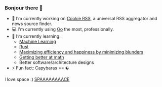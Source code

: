 ### Bonjour there 👋

- 🔭 I’m currently working on [Cookie RSS](https://github.com/monkeydioude/rss), a universal RSS aggregator and news source finder.
- 💻 I'm currently using [Go](https://github.com/monkeydioude?tab=repositories&q=&type=&language=go&sort=) the most, professionally.
- 🌱 I’m currently learning:
    -   [Machine Learning](https://www.coursera.org/account/accomplishments/specialization/YCGA7JXHPBR9)
    -   [Rust](https://github.com/monkeydioude?tab=repositories&q=&type=&language=rust&sort=)
    -   [Maximizing efficiency and happiness by minimizing blunders](https://longform.asmartbear.com/avoid-blundering/)
    -   [Getting better at math](https://www.coursera.org/account/accomplishments/specialization/PGXP3LZMK53B)
    -   Better software/architecture designs
- ⚡ Fun fact: Capybaras == ☯️

I love space :) [SPAAAAAAAACE](https://monkeydioude.github.io/spaaaaaaaace/)